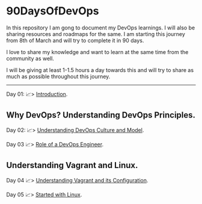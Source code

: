 # 90DaysOfDevOps
In this repository I am gong to document my DevOps learnings. I will also be sharing resources and roadmaps for the same. I am starting this journey from 8th of March and will try to complete it in 90 days.

I love to share my knowledge and want to learn at the same time from the community as well. 

I will be giving at least 1-1.5 hours a day towards this and will try to share as much as possible throughout this journey.

<hr>

Day 01: 📈> [Introduction](https://github.com/CrypticShadow01/90DaysOfDevOps/blob/main/Days/Day01.md).

## Why DevOps? Understanding DevOps Principles.

Day 02: 📈> [Understanding DevOps Culture and Model](https://github.com/PriyanshShrivastava/90DaysOfDevOps/blob/main/Days/Day02.md).

Day 03 📈> [Role of a DevOps Engineer](https://github.com/PriyanshShrivastava/90DaysOfDevOps/blob/main/Days/Day03.md).

## Understanding Vagrant and Linux.

Day 04 📈> [Understanding Vagrant and its Configuration](https://github.com/PriyanshShrivastava/90DaysOfDevOps/blob/main/Days/Day%2004.md).

Day 05 📈> [Started with Linux](https://github.com/PriyanshShrivastava/90DaysOfDevOps/blob/main/Days/Day05.md).
